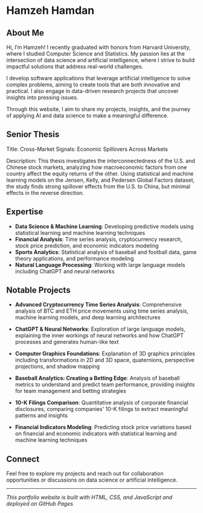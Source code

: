 # Hamzeh Hamdan

## About Me

Hi, I’m Hamzeh! I recently graduated with honors from Harvard University, where I studied Computer Science and Statistics. My passion lies at the intersection of data science and artificial intelligence, where I strive to build impactful solutions that address real-world challenges.

I develop software applications that leverage artificial intelligence to solve complex problems, aiming to create tools that are both innovative and practical. I also engage in data-driven research projects that uncover insights into pressing issues.

Through this website, I aim to share my projects, insights, and the journey of applying AI and data science to make a meaningful difference.

## Senior Thesis

Title: Cross-Market Signals: Economic Spillovers Across Markets

Description: This thesis investigates the interconnectedness of the U.S. and Chinese stock markets, analyzing how macroeconomic factors from one country affect the equity returns of the other. Using statistical and machine learning models on the Jensen, Kelly, and Pedersen Global Factors dataset, the study finds strong spillover effects from the U.S. to China, but minimal effects in the reverse direction.

## Expertise

- **Data Science & Machine Learning**: Developing predictive models using statistical learning and machine learning techniques
- **Financial Analysis**: Time series analysis, cryptocurrency research, stock price prediction, and economic indicators modeling
- **Sports Analytics**: Statistical analysis of baseball and football data, game theory applications, and performance modeling
- **Natural Language Processing**: Working with large language models including ChatGPT and neural networks

## Notable Projects

- **Advanced Cryptocurrency Time Series Analysis**: Comprehensive analysis of BTC and ETH price movements using time series analysis, machine learning models, and deep learning architectures

- **ChatGPT & Neural Networks**: Exploration of large language models, explaining the inner workings of neural networks and how ChatGPT processes and generates human-like text

- **Computer Graphics Foundations**: Explanation of 3D graphics principles including transformations in 2D and 3D space, quaternions, perspective projections, and shadow mapping

- **Baseball Analytics: Creating a Betting Edge**: Analysis of baseball metrics to understand and predict team performance, providing insights for team management and betting strategies

- **10-K Filings Comparison**: Quantitative analysis of corporate financial disclosures, comparing companies' 10-K filings to extract meaningful patterns and insights

- **Financial Indicators Modeling**: Predicting stock price variations based on financial and economic indicators with statistical learning and machine learning techniques

## Connect

Feel free to explore my projects and reach out for collaboration opportunities or discussions on data science or artificial intelligence.

---
*This portfolio website is built with HTML, CSS, and JavaScript and deployed on GitHub Pages*
